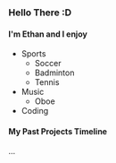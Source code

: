 ### Hello There :D

#### I'm Ethan and I enjoy
- Sports
    - Soccer
    - Badminton
    - Tennis
- Music
    - Oboe
- Coding
   
#### My Past Projects Timeline
...
